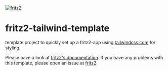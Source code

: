 [![fritz2](https://www.fritz2.dev/images/fritz2_logo_grey.png)](https://www.fritz2.dev/)

# fritz2-tailwind-template
template project to quickly set up a fritz2-app using [tailwindcss.com](https://tailwindcss.com/) for styling

Please have a look at [fritz2's documentation](https://www.fritz2.dev/docs).
If you have any problems with this template, 
please open an issue at [fritz2](https://github.com/jwstegemann/fritz2/issues).
